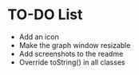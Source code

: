 # TO-DO List

* Add an icon
* Make the graph window resizable
* Add screenshots to the readme
* Override toString() in all classes
